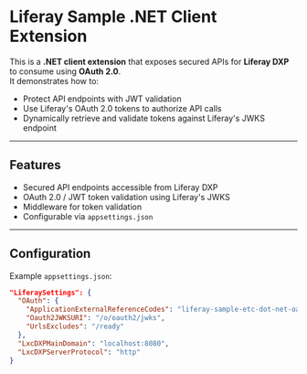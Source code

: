 # Liferay Sample .NET Client Extension

This is a **.NET client extension** that exposes secured APIs for **Liferay DXP** to consume using **OAuth 2.0**.  
It demonstrates how to:
- Protect API endpoints with JWT validation
- Use Liferay's OAuth 2.0 tokens to authorize API calls
- Dynamically retrieve and validate tokens against Liferay's JWKS endpoint

---

## Features

- Secured API endpoints accessible from Liferay DXP  
- OAuth 2.0 / JWT token validation using Liferay's JWKS  
- Middleware for token validation  
- Configurable via `appsettings.json`  

---

## Configuration

Example `appsettings.json`:

```json
"LiferaySettings": {
  "OAuth": {
    "ApplicationExternalReferenceCodes": "liferay-sample-etc-dot-net-oauth-application-user-agent",
    "Oauth2JWKSURI": "/o/oauth2/jwks",
    "UrlsExcludes": "/ready"
  },
  "LxcDXPMainDomain": "localhost:8080",
  "LxcDXPServerProtocol": "http"
}

